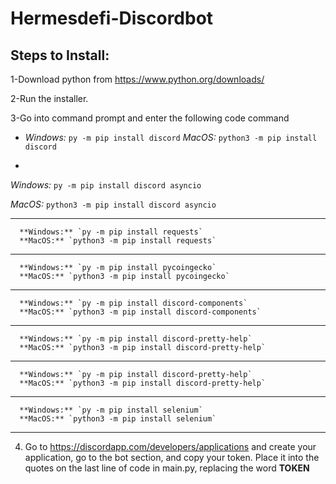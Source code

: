 # Hermesdefi-Discordbot

## Steps to Install:

1-Download python from https://www.python.org/downloads/

2-Run the installer.

3-Go into command prompt and enter the following code command

* *Windows:* ```py -m pip install discord```
  *MacOS:* ```python3 -m pip install discord```

*

   *Windows:* `py -m pip install discord asyncio`

   *MacOS:* `python3 -m pip install discord asyncio`


--------------------------------------------------------------
      **Windows:** `py -m pip install requests`
      **MacOS:** `python3 -m pip install requests`
--------------------------------------------------------------
      **Windows:** `py -m pip install pycoingecko`
      **MacOS:** `python3 -m pip install pycoingecko`
--------------------------------------------------------------
      **Windows:** `py -m pip install discord-components`
      **MacOS:** `python3 -m pip install discord-components`
--------------------------------------------------------------
      **Windows:** `py -m pip install discord-pretty-help`
      **MacOS:** `python3 -m pip install discord-pretty-help`
--------------------------------------------------------------
      **Windows:** `py -m pip install discord-pretty-help`
      **MacOS:** `python3 -m pip install discord-pretty-help`
--------------------------------------------------------------
      **Windows:** `py -m pip install selenium`
      **MacOS:** `python3 -m pip install selenium`
--------------------------------------------------------------

      
      
      
      
4. Go to https://discordapp.com/developers/applications and create your application, go to the bot section, and copy your token. Place it into the quotes on the last line of code in main.py, replacing the word **TOKEN**

